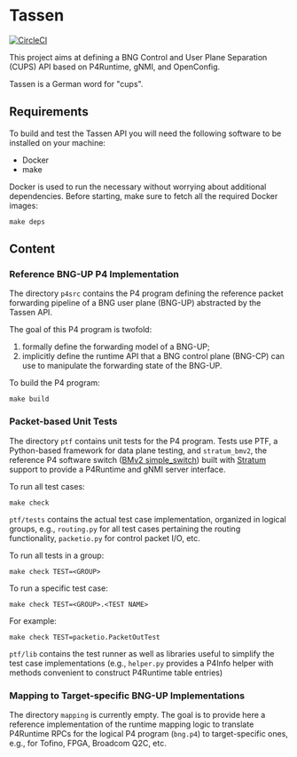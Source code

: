 # Tassen

[![CircleCI](https://circleci.com/gh/opennetworkinglab/tassen.svg?style=svg&circle-token=1192ef25b712aaf3f6e5e54fb65b3aad27ad1f57)](https://app.circleci.com/pipelines/github/opennetworkinglab/tassen)

This project aims at defining a BNG Control and User Plane Separation (CUPS) API
based on P4Runtime, gNMI, and OpenConfig.

Tassen is a German word for "cups".

## Requirements

To build and test the Tassen API you will need the following software to be
installed on your machine:

* Docker
* make

Docker is used to run the necessary without worrying about additional
dependencies. Before starting, make sure to fetch all the required Docker
images:

    make deps

## Content

### Reference BNG-UP P4 Implementation

The directory `p4src` contains the P4 program defining the reference packet
forwarding pipeline of a BNG user plane (BNG-UP) abstracted by the Tassen API.

The goal of this P4 program is twofold:

1. formally define the forwarding model of a BNG-UP;
2. implicitly define the runtime API that a BNG control plane (BNG-CP) can use
   to manipulate the forwarding state of the BNG-UP.

To build the P4 program:

    make build

### Packet-based Unit Tests

The directory `ptf` contains unit tests for the P4 program. Tests use PTF, a
Python-based framework for data plane testing, and `stratum_bmv2`, the reference
P4 software switch ([BMv2 simple_switch][bmv2]) built with [Stratum][stratum]
support to provide a P4Runtime and gNMI server interface.

To run all test cases:

    make check

`ptf/tests` contains the actual test case implementation, organized in logical
groups, e.g., `routing.py` for all test cases pertaining the routing
functionality, `packetio.py` for control packet I/O, etc.

To run all tests in a group:

    make check TEST=<GROUP>

To run a specific test case:

    make check TEST=<GROUP>.<TEST NAME>

For example:

    make check TEST=packetio.PacketOutTest
  
`ptf/lib` contains the test runner as well as libraries useful to simplify
the test case implementations (e.g., `helper.py` provides a P4Info helper with
methods convenient to construct P4Runtime table entries)

### Mapping to Target-specific BNG-UP Implementations

The directory `mapping` is currently empty. The goal is to provide here a
reference implementation of the runtime mapping logic to translate P4Runtime
RPCs for the logical P4 program (`bng.p4`) to target-specific ones, e.g., for
Tofino, FPGA, Broadcom Q2C, etc.


[bmv2]: https://github.com/p4lang/behavioral-model
[stratum]: https://github.com/stratum/stratum
